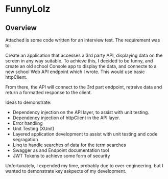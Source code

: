 # FunnyLolz
## Overview
Attached is some code written for an interview test. The requirement was to:

Create an application that accesses a 3rd party API, displaying data on the screen in any way suitable. To achieve this, I decided to be funny, and create an old school Console app to display the data, and connecte to a new school Web API endpoint which I wrote. This would use basic httpClient.

From there, the API will connect to the 3rd part endpoint, retreive data and return a formatted response to the client.

Ideas to demonstrate:

* Dependency injection on the API layer, to assist with unit testing.
* Dependency injection of httpClient in the API layer.
* Error handling
* Unit Testing (XUnit)
* Layered application development to assist with unit testing and code segragation
* Linq to handle searches of data for the term searches
* Swagger as and Endpoint documentation tool
* JWT Tokens to achieve some form of security

Unfortunately, I expended my time, probably due to over-engineering, but I wanted to demonstrate key askpects of my development.
